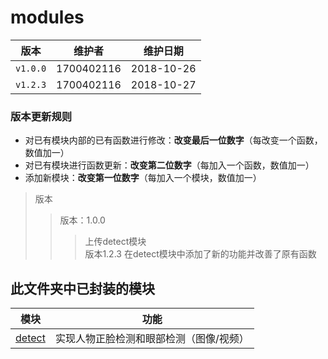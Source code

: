 # modules

 版本 | 维护者 | 维护日期 
 --- | ---- | -----
 `v1.0.0` | 1700402116 | 2018-10-26 
 `v1.2.3` | 1700402116 | 2018-10-27  
 ### 版本更新规则  
  * 对已有模块内部的已有函数进行修改：**改变最后一位数字**（每改变一个函数，数值加一）
  * 对已有模块进行函数更新：**改变第二位数字**（每加入一个函数，数值加一）
  * 添加新模块：**改变第一位数字**（每加入一个模块，数值加一）

> 版本  
>> 版本：1.0.0  
>>> 上传detect模块  
>> 版本1.2.3
>>> 在detect模块中添加了新的功能并改善了原有函数  



## 此文件夹中已封装的模块

  模块 | 功能  
  --- | ----
  [detect](https://github.com/QH17/QHimage/tree/master/modules/detect) | 实现人物正脸检测和眼部检测（图像/视频） 
  
  
